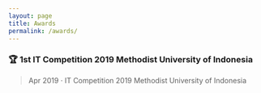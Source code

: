 ```yaml
---
layout: page
title: Awards
permalink: /awards/
---
```


### 🏆 1st IT Competition 2019 Methodist University of Indonesia
> Apr 2019 · IT Competition 2019 Methodist University of Indonesia
